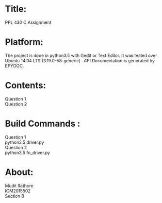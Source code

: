 # Title:
PPL 430 C Assignment
# Platform:
The project is done in python3.5 with Gedit or Text Editor. It was tested over Ubuntu 14.04 LTS (3.19.0-58-generic) .<be /> API Documentation is generated by EPYDOC.
# Contents:
Question 1 <br />
Question 2
# Build Commands :
Question 1 <br />
python3.5 driver.py <br />
Question 2 <br />
python3.5 fn_driver.py <br />
# About:
Mudit Rathore <br />
ICM2015502 <br />
Section B
